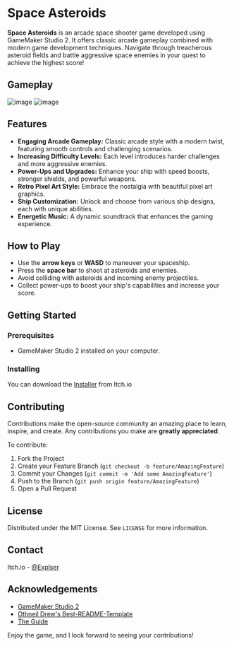 # Space Asteroids

**Space Asteroids** is an arcade space shooter game developed using GameMaker Studio 2. It offers classic arcade gameplay combined with modern game development techniques. Navigate through treacherous asteroid fields and battle aggressive space enemies in your quest to achieve the highest score!

## Gameplay 

![image](https://github.com/Exploser/Space-Asteroids/assets/126280113/9ddf5ba3-24f8-471d-a47a-71d7377a5a35)
![image](https://github.com/Exploser/Space-Asteroids/assets/126280113/a372439b-2ead-45aa-8f73-7a870d664eb1)


## Features

- **Engaging Arcade Gameplay:** Classic arcade style with a modern twist, featuring smooth controls and challenging scenarios.
- **Increasing Difficulty Levels:** Each level introduces harder challenges and more aggressive enemies.
- **Power-Ups and Upgrades:** Enhance your ship with speed boosts, stronger shields, and powerful weapons.
- **Retro Pixel Art Style:** Embrace the nostalgia with beautiful pixel art graphics.
- **Ship Customization:** Unlock and choose from various ship designs, each with unique abilities.
- **Energetic Music:** A dynamic soundtrack that enhances the gaming experience.

## How to Play

- Use the **arrow keys** or **WASD** to maneuver your spaceship.
- Press the **space bar** to shoot at asteroids and enemies.
- Avoid colliding with asteroids and incoming enemy projectiles.
- Collect power-ups to boost your ship's capabilities and increase your score.

## Getting Started

### Prerequisites

- GameMaker Studio 2 installed on your computer.

### Installing

You can download the [Installer](https://exploser.itch.io/space-asteroids) from Itch.io

## Contributing

Contributions make the open-source community an amazing place to learn, inspire, and create. Any contributions you make are **greatly appreciated**.

To contribute:

1. Fork the Project
2. Create your Feature Branch (`git checkout -b feature/AmazingFeature`)
3. Commit your Changes (`git commit -m 'Add some AmazingFeature'`)
4. Push to the Branch (`git push origin feature/AmazingFeature`)
5. Open a Pull Request

## License

Distributed under the MIT License. See `LICENSE` for more information.

## Contact

Itch.io - [@Explser](https://exploser.itch.io)

## Acknowledgements

- [GameMaker Studio 2](https://www.yoyogames.com/gamemaker)
- [Othneil Drew's Best-README-Template](https://github.com/othneildrew/Best-README-Template)
- [The Guide](https://www.youtube.com/watch?v=nwlvT-L9vFg&t=1s)

Enjoy the game, and I look forward to seeing your contributions!
